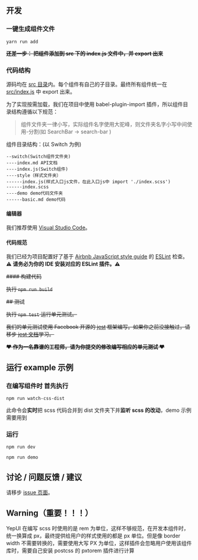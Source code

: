 ## 开发

### 一键生成组件文件

```
yarn run add
```

~~**还差一步： 把组件添加到 src 下的 index.js 文件中，并 export 出来**~~

### 代码结构

源码均在 [src 目录](./src)内。每个组件有自己的子目录。最终所有组件统一在 [src/index.js](./src/index.js) 中 export 出来。

为了实现按需加载，我们在项目中使用 babel-plugin-import 插件，所以组件目录结构遵循以下规范：

> 组件文件夹一律小写，实际组件名字使用大驼峰，则文件夹名字小写中间使用-分割(如 SearchBar -> search-bar )

组件目录结构：(以 Switch 为例)

```
--switch(Switch组件文件夹)
----index.md API文档
----index.js(Switch组件)
----style（样式文件夹）
------index.js(样式入口js文件，在此入口js中 import './index.scss')
------index.scss
----demo demo代码文件夹
------basic.md demo代码
```

#### 编辑器

我们推荐使用 [Visual Studio Code](https://code.visualstudio.com/)。

#### 代码规范

我们已经为项目配置好了基于 [Airbnb JavaScript style guide](https://github.com/airbnb/javascript) 的 [ESLint](https://eslint.org/) 检查。**⚠ 请务必为你的 IDE 安装对应的 ESLint 插件。⚠**

~~#### 构建代码~~

~~执行 `npm run build`~~

~~## 测试~~

~~执行 `npm test` 运行单元测试。~~

~~我们的单元测试使用 Facebook 开源的 [jest](https://facebook.github.io/jest/) 框架编写。如果你之前没接触过，请移步 [jest 文档](https://facebook.github.io/jest/docs/en/getting-started.html)学习。~~

~~**❤ 作为一名靠谱的工程师，请为你提交的修改编写相应的单元测试 ❤**~~

## 运行 example 示例

### 在编写组件时 首先执行

```
npm run watch-css-dist
```

此命令会**实时**把 scss 代码合并到 dist 文件夹下并**监听 scss 的改动**，demo 示例需要用到

### 运行

```
npm run dev

npm run demo
```

## 讨论 / 问题反馈 / 建议

请移步 [issue 页面](http://git.jd.com/JDC-FE/lrc-m/issues)。

## Warning（重要！！！）

YepUI 在编写 scss 时使用的是 rem 为单位，这样不够规范，在开发本组件时，统一换算成 px，最终提供给用户的样式使用的都是 px 单位。但是像 border width 不需要转换的，需要使用大写 PX 为单位，这样插件会忽略用户使用该组件库时，需要自己安装 postcss 的 pxtorem 插件进行计算
